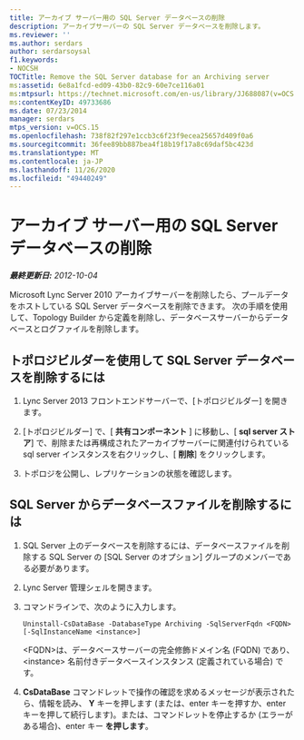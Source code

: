 ```yaml
---
title: アーカイブ サーバー用の SQL Server データベースの削除
description: アーカイブサーバーの SQL Server データベースを削除します。
ms.reviewer: ''
ms.author: serdars
author: serdarsoysal
f1.keywords:
- NOCSH
TOCTitle: Remove the SQL Server database for an Archiving server
ms:assetid: 6e8a1fcd-ed09-43b0-82c9-60e7ce116a01
ms:mtpsurl: https://technet.microsoft.com/en-us/library/JJ688087(v=OCS.15)
ms:contentKeyID: 49733686
ms.date: 07/23/2014
manager: serdars
mtps_version: v=OCS.15
ms.openlocfilehash: 738f82f297e1ccb3c6f23f9ecea25657d409f0a6
ms.sourcegitcommit: 36fee89bb887bea4f18b19f17a8c69daf5bc423d
ms.translationtype: MT
ms.contentlocale: ja-JP
ms.lasthandoff: 11/26/2020
ms.locfileid: "49440249"
---
```

# <a name="remove-the-sql-server-database-for-an-archiving-server"></a>アーカイブ サーバー用の SQL Server データベースの削除

<div data-xmlns="http://www.w3.org/1999/xhtml">

<div class="topic" data-xmlns="http://www.w3.org/1999/xhtml" data-msxsl="urn:schemas-microsoft-com:xslt" data-cs="https://msdn.microsoft.com/">

<div data-asp="https://msdn2.microsoft.com/asp">



</div>

<div id="mainSection">

<div id="mainBody">

<span> </span>

_**最終更新日:** 2012-10-04_

Microsoft Lync Server 2010 アーカイブサーバーを削除したら、プールデータをホストしている SQL Server データベースを削除できます。 次の手順を使用して、Topology Builder から定義を削除し、データベースサーバーからデータベースとログファイルを削除します。

<div>

## <a name="to-remove-the-sql-server-database-using-topology-builder"></a>トポロジビルダーを使用して SQL Server データベースを削除するには

1.  Lync Server 2013 フロントエンドサーバーで、[トポロジビルダー] を開きます。

2.  [トポロジビルダー] で、[ **共有コンポーネント** ] に移動し、[ **sql server ストア**] で、削除または再構成されたアーカイブサーバーに関連付けられている sql server インスタンスを右クリックし、[ **削除**] をクリックします。

3.  トポロジを公開し、レプリケーションの状態を確認します。

</div>

<div>

## <a name="to-remove-the-database-files-from-the-sql-server"></a>SQL Server からデータベースファイルを削除するには

1.  SQL Server 上のデータベースを削除するには、データベースファイルを削除する SQL Server の [SQL Server のオプション] グループのメンバーである必要があります。

2.  Lync Server 管理シェルを開きます。

3.  コマンドラインで、次のように入力します。
    
        Uninstall-CsDataBase -DatabaseType Archiving -SqlServerFqdn <FQDN> [-SqlInstanceName <instance>]
    
    \<FQDN\>は、データベースサーバーの完全修飾ドメイン名 (FQDN) であり、 \<instance\> 名前付きデータベースインスタンス (定義されている場合) です。

4.  **CsDataBase** コマンドレットで操作の確認を求めるメッセージが表示されたら、情報を読み、 **Y** キーを押します (または、enter キーを押すか、enter キーを押して続行します)。または、コマンドレットを停止するか (エラーがある場合)、enter キー **を押します**。

</div>

</div>

<span> </span>

</div>

</div>

</div>


